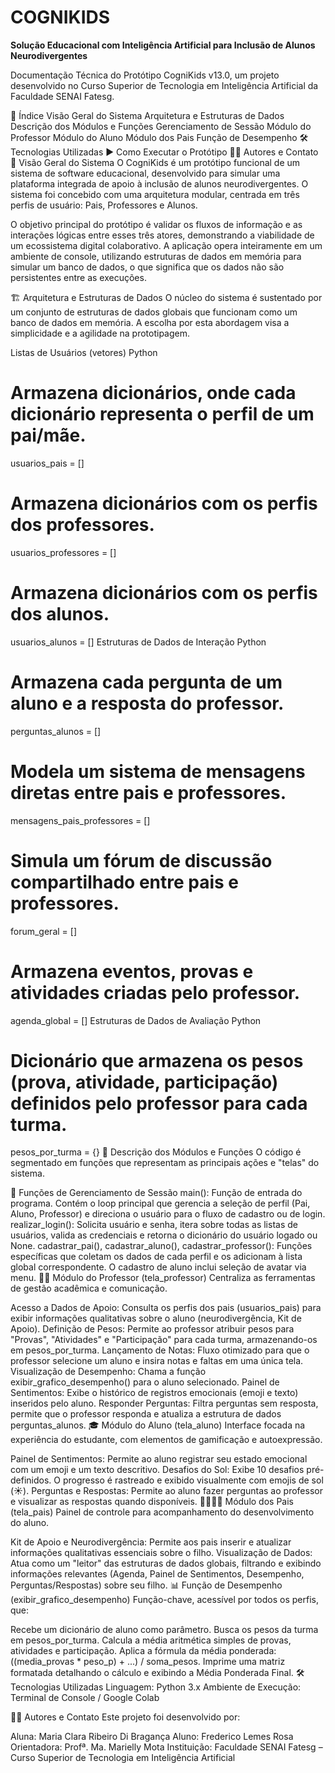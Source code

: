 # COGNIKIDS

**Solução Educacional com Inteligência Artificial para Inclusão de Alunos Neurodivergentes**



Documentação Técnica do Protótipo CogniKids v13.0, um projeto desenvolvido no Curso Superior de Tecnologia em Inteligência Artificial da Faculdade SENAI Fatesg.

📝 Índice
Visão Geral do Sistema
Arquitetura e Estruturas de Dados
Descrição dos Módulos e Funções
Gerenciamento de Sessão
Módulo do Professor
Módulo do Aluno
Módulo dos Pais
Função de Desempenho
🛠️ Tecnologias Utilizadas
▶️ Como Executar o Protótipo
👨‍💻 Autores e Contato
🎯 Visão Geral do Sistema
O CogniKids é um protótipo funcional de um sistema de software educacional, desenvolvido para simular uma plataforma integrada de apoio à inclusão de alunos neurodivergentes. O sistema foi concebido com uma arquitetura modular, centrada em três perfis de usuário: Pais, Professores e Alunos.

O objetivo principal do protótipo é validar os fluxos de informação e as interações lógicas entre esses três atores, demonstrando a viabilidade de um ecossistema digital colaborativo. A aplicação opera inteiramente em um ambiente de console, utilizando estruturas de dados em memória para simular um banco de dados, o que significa que os dados não são persistentes entre as execuções.

🏗️ Arquitetura e Estruturas de Dados
O núcleo do sistema é sustentado por um conjunto de estruturas de dados globais que funcionam como um banco de dados em memória. A escolha por esta abordagem visa a simplicidade e a agilidade na prototipagem.

Listas de Usuários (vetores)
Python

# Armazena dicionários, onde cada dicionário representa o perfil de um pai/mãe.
usuarios_pais = []

# Armazena dicionários com os perfis dos professores.
usuarios_professores = []

# Armazena dicionários com os perfis dos alunos.
usuarios_alunos = []
Estruturas de Dados de Interação
Python

# Armazena cada pergunta de um aluno e a resposta do professor.
perguntas_alunos = []

# Modela um sistema de mensagens diretas entre pais e professores.
mensagens_pais_professores = []

# Simula um fórum de discussão compartilhado entre pais e professores.
forum_geral = []

# Armazena eventos, provas e atividades criadas pelo professor.
agenda_global = []
Estruturas de Dados de Avaliação
Python

# Dicionário que armazena os pesos (prova, atividade, participação) definidos pelo professor para cada turma.
pesos_por_turma = {}
📜 Descrição dos Módulos e Funções
O código é segmentado em funções que representam as principais ações e "telas" do sistema.

🔑 Funções de Gerenciamento de Sessão
main(): Função de entrada do programa. Contém o loop principal que gerencia a seleção de perfil (Pai, Aluno, Professor) e direciona o usuário para o fluxo de cadastro ou de login.
realizar_login(): Solicita usuário e senha, itera sobre todas as listas de usuários, valida as credenciais e retorna o dicionário do usuário logado ou None.
cadastrar_pai(), cadastrar_aluno(), cadastrar_professor(): Funções específicas que coletam os dados de cada perfil e os adicionam à lista global correspondente. O cadastro de aluno inclui seleção de avatar via menu.
🧑‍🏫 Módulo do Professor (tela_professor)
Centraliza as ferramentas de gestão acadêmica e comunicação.

Acesso a Dados de Apoio: Consulta os perfis dos pais (usuarios_pais) para exibir informações qualitativas sobre o aluno (neurodivergência, Kit de Apoio).
Definição de Pesos: Permite ao professor atribuir pesos para "Provas", "Atividades" e "Participação" para cada turma, armazenando-os em pesos_por_turma.
Lançamento de Notas: Fluxo otimizado para que o professor selecione um aluno e insira notas e faltas em uma única tela.
Visualização de Desempenho: Chama a função exibir_grafico_desempenho() para o aluno selecionado.
Painel de Sentimentos: Exibe o histórico de registros emocionais (emoji e texto) inseridos pelo aluno.
Responder Perguntas: Filtra perguntas sem resposta, permite que o professor responda e atualiza a estrutura de dados perguntas_alunos.
🎓 Módulo do Aluno (tela_aluno)
Interface focada na experiência do estudante, com elementos de gamificação e autoexpressão.

Painel de Sentimentos: Permite ao aluno registrar seu estado emocional com um emoji e um texto descritivo.
Desafios do Sol: Exibe 10 desafios pré-definidos. O progresso é rastreado e exibido visualmente com emojis de sol (☀️).
Perguntas e Respostas: Permite ao aluno fazer perguntas ao professor e visualizar as respostas quando disponíveis.
👨‍👩‍👧‍👦 Módulo dos Pais (tela_pais)
Painel de controle para acompanhamento do desenvolvimento do aluno.

Kit de Apoio e Neurodivergência: Permite aos pais inserir e atualizar informações qualitativas essenciais sobre o filho.
Visualização de Dados: Atua como um "leitor" das estruturas de dados globais, filtrando e exibindo informações relevantes (Agenda, Painel de Sentimentos, Desempenho, Perguntas/Respostas) sobre seu filho.
📊 Função de Desempenho (exibir_grafico_desempenho)
Função-chave, acessível por todos os perfis, que:

Recebe um dicionário de aluno como parâmetro.
Busca os pesos da turma em pesos_por_turma.
Calcula a média aritmética simples de provas, atividades e participação.
Aplica a fórmula da média ponderada: ((media_provas * peso_p) + ...) / soma_pesos.
Imprime uma matriz formatada detalhando o cálculo e exibindo a Média Ponderada Final.
🛠️ Tecnologias Utilizadas
Linguagem: Python 3.x
Ambiente de Execução: Terminal de Console / Google Colab

👨‍💻 Autores e Contato
Este projeto foi desenvolvido por:

Aluna: Maria Clara Ribeiro Di Bragança
Aluno: Frederico Lemes Rosa
Orientadora: Profª. Ma. Marielly Mota
Instituição: Faculdade SENAI Fatesg – Curso Superior de Tecnologia em Inteligência Artificial
